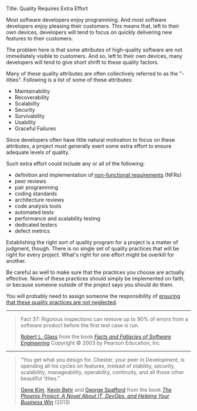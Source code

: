 Title:  Quality Requires Extra Effort

Most software developers enjoy programming. And most software developers enjoy pleasing their customers. This means that, left to their own devices, developers will tend to focus on quickly delivering new features to their customers.

The problem here is that some attributes of high-quality software are not immediately visible to customers. And so, left to their own devices, many developers will tend to give short shrift to these quality factors.

Many of these quality attributes are often collectively referred to as the "-ilities". Following is a list of some of these attributes:

* Maintainability
* Recoverability
* Scalability
* Security
* Survivability
* Usability
* Graceful Failures

Since developers often have little natural motivation to focus on these attributes, a project must generally exert some extra effort to ensure adequate levels of quality.

Such extra effort could include any or all of the following:

* definition and implementation of [non-functional requirements][nfr] (NFRs)
* peer reviews
* pair programming
* coding standards
* architecture reviews
* code analysis tools
* automated tests
* performance and scalability testing
* dedicated testers
* defect metrics

Establishing the right sort of quality program for a project is a matter of judgment, though. There is no single set of quality practices that will be right for every project. What's right for one effort might be overkill for another.

Be careful as well to make sure that the practices you choose are actually effective. None of these practices should simply be implemented on faith, or because someone outside of the project says you should do them.

You will probably need to assign someone the responsibility of [ensuring that these quality practices are not neglected][wrong].

----

<blockquote>
<p>
Fact 37: Rigorous inspections can remove up to 90% of errors from a software product before the first test case is run.</p>

<footer>
<a href="http://en.wikipedia.org/wiki/Robert_L._Glass">Robert L. Glass</a> from the book <cite><a href="bibliography.html#glass-2003">Facts and Fallacies of Software Engineering</a></cite> Copyright &copy; 2003 by Pearson Education, Inc
</footer>
</blockquote>

----

<blockquote>
<p>
&#8220;You get what you design for. Chester, your peer in Development, is spending all his cycles on features, instead of stability, security, scalability, manageability, operability, continuity, and all those other beautiful &#8216;itties.&#8221; </p>

<footer>
<a href="http://en.wikipedia.org/wiki/Gene_Kim">Gene Kim</a>, <a href="http://en.wikipedia.org/wiki/Kevin_Behr">Kevin Behr</a> and <a href="http://en.wikipedia.org/wiki/George_Spafford">George Spafford</a> from the book <cite><a href="bibliography.html#kim-et-al-2013">The Phoenix Project: A Novel About IT, DevOps, and Helping Your Business Win</a></cite> (2013)
</footer>
</blockquote>

[nfr]: https://en.wikipedia.org/wiki/Non-functional_requirement
[wrong]: consider-what-might-go-wrong.html



